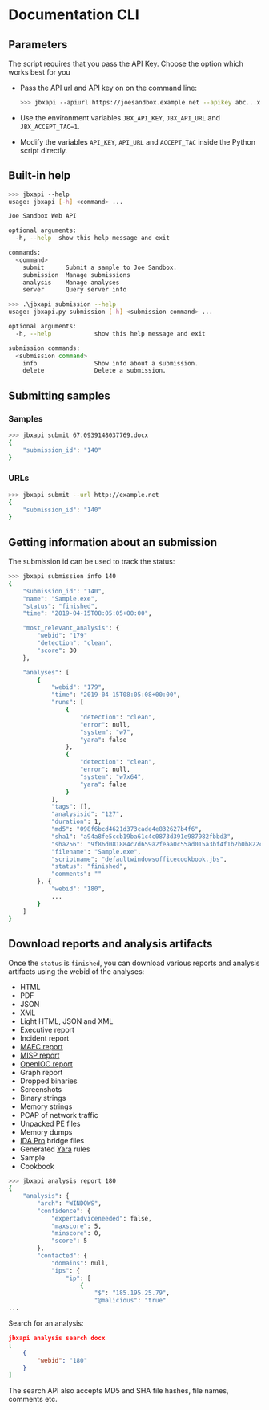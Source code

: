# Documentation CLI

## Parameters

The script requires that you pass the API Key. Choose the option which works best for you

* Pass the API url and API key on on the command line:

    ```bash
    >>> jbxapi --apiurl https://joesandbox.example.net --apikey abc...xyz --accept-tac
    ```

* Use the environment variables `JBX_API_KEY`, `JBX_API_URL` and `JBX_ACCEPT_TAC=1`.
* Modify the variables `API_KEY`, `API_URL` and `ACCEPT_TAC` inside the Python script directly.

## Built-in help

```bash
>>> jbxapi --help
usage: jbxapi [-h] <command> ...

Joe Sandbox Web API

optional arguments:
  -h, --help  show this help message and exit

commands:
  <command>
    submit      Submit a sample to Joe Sandbox.
    submission  Manage submissions
    analysis    Manage analyses
    server      Query server info
```

```bash
>>> .\jbxapi submission --help
usage: jbxapi.py submission [-h] <submission command> ...

optional arguments:
  -h, --help            show this help message and exit

submission commands:
  <submission command>
    info                Show info about a submission.
    delete              Delete a submission.
```

## Submitting samples

### Samples

```bash
>>> jbxapi submit 67.0939148037769.docx
{
    "submission_id": "140"
}
```

### URLs

```bash
>>> jbxapi submit --url http://example.net
{
    "submission_id": "140"
}
```

## Getting information about an submission

The submission id can be used to track the status:

```bash
>>> jbxapi submission info 140
{
    "submission_id": "140",
    "name": "Sample.exe",
    "status": "finished",
    "time": "2019-04-15T08:05:05+00:00",

    "most_relevant_analysis": {
        "webid": "179"
        "detection": "clean",
        "score": 30
    },

    "analyses": [
        {
            "webid": "179",
            "time": "2019-04-15T08:05:08+00:00",
            "runs": [
                {
                    "detection": "clean",
                    "error": null,
                    "system": "w7",
                    "yara": false
                },
                {
                    "detection": "clean",
                    "error": null,
                    "system": "w7x64",
                    "yara": false
                }
            ],
            "tags": [],
            "analysisid": "127",
            "duration": 1,
            "md5": "098f6bcd4621d373cade4e832627b4f6",
            "sha1": "a94a8fe5ccb19ba61c4c0873d391e987982fbbd3",
            "sha256": "9f86d081884c7d659a2feaa0c55ad015a3bf4f1b2b0b822cd15d6c15b0f00a08",
            "filename": "Sample.exe",
            "scriptname": "defaultwindowsofficecookbook.jbs",
            "status": "finished",
            "comments": ""
        }, {
            "webid": "180",
            ...
        }
    ]
}
```

## Download reports and analysis artifacts

Once the `status` is `finished`, you can download various reports and analysis artifacts using the webid of the analyses:

* HTML
* PDF
* JSON
* XML
* Light HTML, JSON and XML
* Executive report
* Incident report
* [MAEC report](https://maec.mitre.org/)
* [MISP report](http://www.misp-project.org/)
* [OpenIOC report](http://www.openioc.org/)
* Graph report
* Dropped binaries
* Screenshots
* Binary strings
* Memory strings
* PCAP of network traffic
* Unpacked PE files
* Memory dumps 
* [IDA Pro](https://www.hex-rays.com) bridge files
* Generated [Yara](https://virustotal.github.io/yara/) rules
* Sample
* Cookbook

```bash
>>> jbxapi analysis report 180
{
    "analysis": {
        "arch": "WINDOWS",
        "confidence": {
            "expertadviceneeded": false,
            "maxscore": 5,
            "minscore": 0,
            "score": 5
        },
        "contacted": {
            "domains": null,
            "ips": {
                "ip": [
                    {
                        "$": "185.195.25.79",
                        "@malicious": "true"
...
```

Search for an analysis:

```json
jbxapi analysis search docx
[
    {
        "webid": "180"
    }
]
```

The search API also accepts MD5 and SHA file hashes, file names, comments etc.
